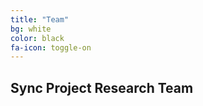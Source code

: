 ```yaml
---
title: "Team"
bg: white
color: black
fa-icon: toggle-on
---
```


##  **Sync Project Research Team**

